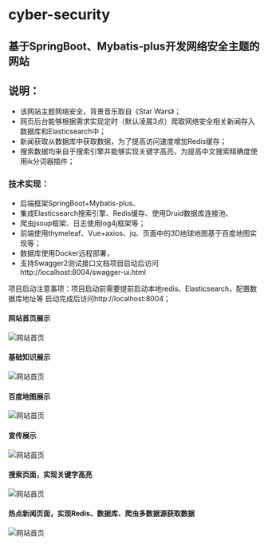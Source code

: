 # cyber-security
## 基于SpringBoot、Mybatis-plus开发网络安全主题的网站
## 说明：
- 该网站主题网络安全，背景音乐取自《Star Wars》；
- 网页后台能够根据需求实现定时（默认凌晨3点）爬取网络安全相关新闻存入数据库和Elasticsearch中；
- 新闻获取从数据库中获取数据，为了提高访问速度增加Redis缓存；
- 搜索数据均来自于搜索引擎并能够实现关键字高亮，为提高中文搜索精确度使用ik分词器插件；

### 技术实现：
- 后端框架SpringBoot+Mybatis-plus、
- 集成Elasticsearch搜索引擎、Redis缓存、使用Druid数据库连接池、
- 爬虫jsoup框架、日志使用log4j框架等；
- 前端使用thymeleaf、Vue+axios、jq、页面中的3D地球地图基于百度地图实现等；
- 数据库使用Docker远程部署，
- 支持Swagger2测试接口文档项目启动后访问http://localhost:8004/swagger-ui.html

项目启动注意事项：项目启动前需要提前启动本地redis、Elasticsearch，配置数据库地址等
启动完成后访问http://localhost:8004；

#### 网站首页展示

![网站首页](https://github.com/SwimKY/cyber-security/master/image/01.jpg)

#### 基础知识展示

![网站首页](https://github.com/SwimKY/cyber-security/tree/master/image/02.jpg)

#### 百度地图展示

![网站首页](https://github.com/SwimKY/cyber-security/tree/master/image/03.jpg)

#### 宣传展示

![网站首页](https://github.com/SwimKY/cyber-security/tree/master/image/04.jpg)

#### 搜索页面，实现关键字高亮

![网站首页](https://github.com/SwimKY/cyber-security/tree/master/image/05.jpg)

#### 热点新闻页面，实现Redis、数据库、爬虫多数据源获取数据

![网站首页](https://github.com/SwimKY/cyber-security/tree/master/image/06.jpg)
